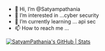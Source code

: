 - 👋 Hi, I’m @Satyampathania
- 👀 I’m interested in ...cyber security 
- 🌱 I’m currently learning ... api sec
- 📫 How to reach me ...

<!---
Satyampathania/Satyampathania is a ✨ special ✨ repository because its `README.md` (this file) appears on your GitHub profile.
You can click the Preview link to take a look at your changes.
--->
[![SatyamPathania's GitHub | Stats](https://stats.quine.sh/SatyamPathania/github?theme=dark)](https://quine.sh)
